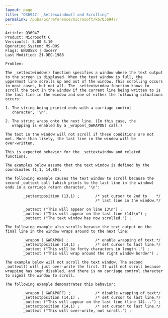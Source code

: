 ```yaml
---
layout: page
title: "Q36947: _Settexwindow() and Scrolling"
permalink: /pubs/pc/reference/microsoft/kb/Q36947/
---
```


	Article: Q36947
	Product: Microsoft C
	Version(s): 5.00 5.10
	Operating System: MS-DOS
	Flags: ENDUSER | docerr
	Last Modified: 21-DEC-1988
	
	Problem:
	
	The _settextwindow() function specifies a window where the text output
	to the screen is displayed. When the text window is full, the
	uppermost line scrolls up and out of the window. This scrolling occurs
	in most cases, but not all. The _settextwindow function knows to
	scroll the text in the window if the current line being written to is
	the last line in the window and one of either the following situations
	occurs:
	
	1. The string being printed ends with a carriage control
	   character, '\n'.
	
	2. The string wraps onto the next line. (In this case, the
	   wrapping is enabled by a _wrapon(_GWRAPON) call.)
	
	The text in the window will not scroll if these conditions are not
	met. More than likely, the last line in the window will be
	over-written.
	
	This is expected behavior for the _settextwindow and related
	functions.
	
	The examples below assume that the text window is defined by the
	coordinates (1,1, 14,80).
	
	The following example causes the text window to scroll because the
	second _outtext call (which prints to the last line in the window)
	ends in a carriage return character, '\n':
	
	        _settextposition (13,1) ;       /* set cursor to 2nd to    */
	                                        /* last line in the window.*/
	
	        _outtext ("This will appear on line 13\n") ;
	        _outtext ("This will appear on the last line (14)\n") ;
	        _outtext ("The text window has now scrolled.") ;
	
	The following example also scrolls because the text output on the
	final line in the window wraps around to the next line:
	
	        _wrapon (_GWRAPON) ;            /* enable wrapping of text.*/
	        _settextposition (14,1) ;       /* set cursor to last line.*/
	        _outtext ("This will be forty characters in length..") ;
	        _outtext ("This will wrap around the right window border") ;
	
	The example below will not scroll the text window. The second
	_outtext() will just over-write the first. It will not scroll because
	wrapping has been disabled, and there is no carriage control character
	to signal the window to scroll.
	
	The following example demonstrates this behavior:
	
	        _wrapon (_GWRAPOFF) ;           /* disable wrapping of text*/
	        _settextposition (14,1) ;       /* set cursor to last line.*/
	        _outtext ("This will appear on the last line (line 14)...") ;
	        _settextposition (14,1) ;       /* set cursor to last line.*/
	        _outtext ("This will over-write, not scroll.") ;
